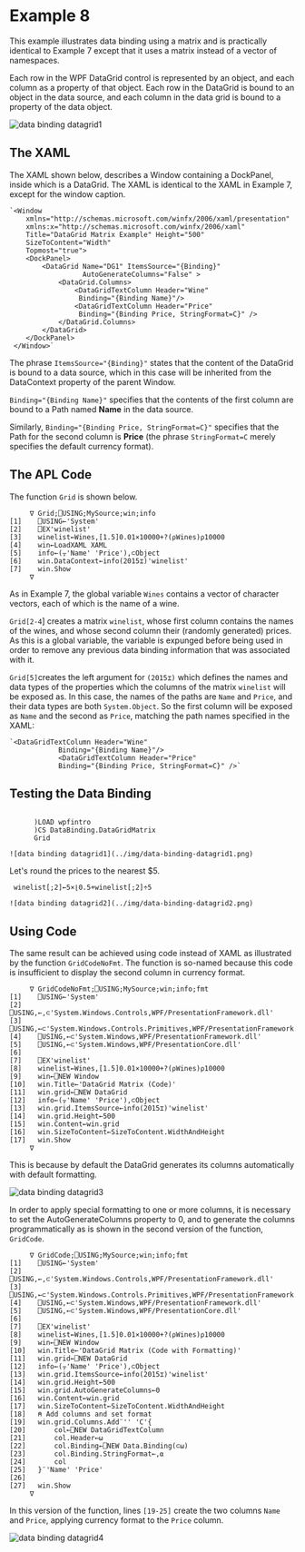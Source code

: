 # Example 8

This example illustrates data binding using a matrix and is practically identical to Example 7 except that it uses a matrix instead of a vector of namespaces.

Each row in the WPF DataGrid control is represented by an object, and each column as a property of that object. Each row in the DataGrid is bound to an object in the data source, and each column in the data grid is bound to a property of the data object.

![data binding datagrid1](../img/data-binding-datagrid1.png)

## The XAML

The XAML shown below,  describes a Window containing a DockPanel, inside which is a DataGrid. The XAML is identical to the XAML in Example 7, except for the window caption.
```apl
`<Window
    xmlns="http://schemas.microsoft.com/winfx/2006/xaml/presentation"
    xmlns:x="http://schemas.microsoft.com/winfx/2006/xaml"
    Title="DataGrid Matrix Example" Height="500"
    SizeToContent="Width"
    Topmost="true">
    <DockPanel>
        <DataGrid Name="DG1" ItemsSource="{Binding}"
                  AutoGenerateColumns="False" >
            <DataGrid.Columns>
                <DataGridTextColumn Header="Wine"
                 Binding="{Binding Name}"/>
                <DataGridTextColumn Header="Price"
                 Binding="{Binding Price, StringFormat=C}" />
            </DataGrid.Columns>
        </DataGrid>
    </DockPanel>
 </Window>`
```

The phrase `ItemsSource="{Binding}"` states that the content of the DataGrid is bound to a data source, which in this case will be inherited from the DataContext property of the parent Window.

`Binding="{Binding Name}"` specifies that the contents of the first column are bound to a Path named **Name** in the data source.

Similarly, `Binding="{Binding Price, StringFormat=C}"` specifies that the Path for the second column is **Price** (the phrase `StringFormat=C` merely specifies the default currency format).

## The APL Code

The function `Grid` is shown below.
```apl
     ∇ Grid;⎕USING;MySource;win;info
[1]    ⎕USING←'System'
[2]    ⎕EX'winelist'
[3]    winelist←Wines,[1.5]0.01×10000+?(⍴Wines)⍴10000
[4]    win←LoadXAML XAML
[5]    info←(⍪'Name' 'Price'),⊂Object
[6]    win.DataContext←info(2015⌶)'winelist'
[7]    win.Show
     ∇

```

As in Example 7, the global variable `Wines` contains a vector of character vectors, each of which is the name of a wine.

`Grid[2-4`] creates a  matrix `winelist`, whose first column contains the names of the wines, and whose second column their (randomly generated) prices. As this is a global variable, the variable is expunged before being used in order to remove any previous data binding information that was associated with it.

`Grid[5]`creates the left argument for `(2015⌶)` which defines the names and data types of the properties which the columns of the matrix `winelist` will be exposed as. In this case, the names of the paths are `Name` and `Price`, and their data types are both `System.Object`. So the first column will be exposed as `Name` and the second as `Price`, matching the path names specified in the XAML:
```apl
`<DataGridTextColumn Header="Wine"
            Binding="{Binding Name}"/>
            <DataGridTextColumn Header="Price"
            Binding="{Binding Price, StringFormat=C}" />`
```

## Testing the Data Binding
```apl

      )LOAD wpfintro
      )CS DataBinding.DataGridMatrix
      Grid
```
```apl
![data binding datagrid1](../img/data-binding-datagrid1.png)
```

Let's round the prices to the nearest $5.
```apl
 winelist[;2]←5×⌊0.5+winelist[;2]÷5
```
```apl
![data binding datagrid2](../img/data-binding-datagrid2.png)
```

## Using Code

The same result can be achieved using code instead of XAML as illustrated by the function `GridCodeNoFmt`. The function is so-named because this code is insufficient to display the second column in currency format.
```apl
     ∇ GridCodeNoFmt;⎕USING;MySource;win;info;fmt
[1]    ⎕USING←'System'
[2]    ⎕USING,←,⊂'System.Windows.Controls,WPF/PresentationFramework.dll'
[3]    ⎕USING,←⊂'System.Windows.Controls.Primitives,WPF/PresentationFramework.dll'
[4]    ⎕USING,←⊂'System.Windows,WPF/PresentationFramework.dll'
[5]    ⎕USING,←⊂'System.Windows,WPF/PresentationCore.dll'
[6]
[7]    ⎕EX'winelist'
[8]    winelist←Wines,[1.5]0.01×10000+?(⍴Wines)⍴10000
[9]    win←⎕NEW Window
[10]   win.Title←'DataGrid Matrix (Code)'
[11]   win.grid←⎕NEW DataGrid
[12]   info←(⍪'Name' 'Price'),⊂Object
[13]   win.grid.ItemsSource←info(2015⌶)'winelist'
[14]   win.grid.Height←500
[15]   win.Content←win.grid
[16]   win.SizeToContent←SizeToContent.WidthAndHeight
[17]   win.Show
     ∇

```

This is because by default the DataGrid generates its columns automatically with default formatting.

![data binding datagrid3](../img/data-binding-datagrid3.png)

In order to apply special formatting to one or more columns, it is necessary to set the AutoGenerateColumns property to 0, and to generate the columns programmatically as is shown in the second version of the function, `GridCode`.

```apl
     ∇ GridCode;⎕USING;MySource;win;info;fmt
[1]    ⎕USING←'System'
[2]    ⎕USING,←,⊂'System.Windows.Controls,WPF/PresentationFramework.dll'
[3]    ⎕USING,←⊂'System.Windows.Controls.Primitives,WPF/PresentationFramework.dll'
[4]    ⎕USING,←⊂'System.Windows,WPF/PresentationFramework.dll'
[5]    ⎕USING,←⊂'System.Windows,WPF/PresentationCore.dll'
[6]
[7]    ⎕EX'winelist'
[8]    winelist←Wines,[1.5]0.01×10000+?(⍴Wines)⍴10000
[9]    win←⎕NEW Window
[10]   win.Title←'DataGrid Matrix (Code with Formatting)'
[11]   win.grid←⎕NEW DataGrid
[12]   info←(⍪'Name' 'Price'),⊂Object
[13]   win.grid.ItemsSource←info(2015⌶)'winelist'
[14]   win.grid.Height←500
[15]   win.grid.AutoGenerateColumns←0
[16]   win.Content←win.grid
[17]   win.SizeToContent←SizeToContent.WidthAndHeight
[18]   ⍝ Add columns and set format
[19]   win.grid.Columns.Add¨'' 'C'{
[20]       col←⎕NEW DataGridTextColumn
[21]       col.Header←⍵
[22]       col.Binding←⎕NEW Data.Binding(⊂⍵)
[23]       col.Binding.StringFormat←,⍺
[24]       col
[25]   }¨'Name' 'Price'
[26]
[27]   win.Show
     ∇

```

In this version of the function, lines `[19-25]` create the two columns `Name` and `Price`, applying currency format to the `Price` column.

![data binding datagrid4](../img/data-binding-datagrid4.png)
